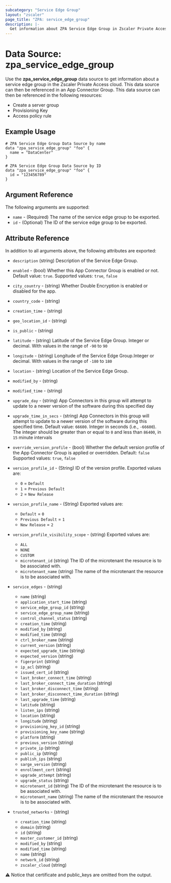 ```yaml
---
subcategory: "Service Edge Group"
layout: "zscaler"
page_title: "ZPA: service_edge_group"
description: |-
  Get information about ZPA Service Edge Group in Zscaler Private Access cloud.
---
```


# Data Source: zpa_service_edge_group

Use the **zpa_service_edge_group** data source to get information about a service edge group in the Zscaler Private Access cloud. This data source can then be referenced in an App Connector Group. This data source can then be referenced in the following resources:

* Create a server group
* Provisioning Key
* Access policy rule

## Example Usage

```hcl
# ZPA Service Edge Group Data Source by name
data "zpa_service_edge_group" "foo" {
  name = "DataCenter"
}
```

```hcl
# ZPA Service Edge Group Data Source by ID
data "zpa_service_edge_group" "foo" {
  id = "123456789"
}
```

## Argument Reference

The following arguments are supported:

* `name` - (Required) The name of the service edge group to be exported.
* `id` - (Optional) The ID of the service edge group to be exported.

## Attribute Reference

In addition to all arguments above, the following attributes are exported:

* `description` (string) Description of the Service Edge Group.
* `enabled` - (bool) Whether this App Connector Group is enabled or not. Default value: `true`. Supported values: `true`, `false`
* `city_country` - (string) Whether Double Encryption is enabled or disabled for the app.
* `country_code` - (string)
* `creation_time` - (string)
* `geo_location_id` - (string)
* `is_public` - (string)
* `latitude` - (string) Latitude of the Service Edge Group. Integer or decimal. With values in the range of `-90` to `90`
* `longitude` - (string) Longitude of the Service Edge Group.Integer or decimal. With values in the range of `-180` to `180`
* `location` - (string) Location of the Service Edge Group.
* `modified_by` - (string)
* `modified_time` - (string)
* `upgrade_day` - (string) App Connectors in this group will attempt to update to a newer version of the software during this specified day
* `upgrade_time_in_secs` - (string) App Connectors in this group will attempt to update to a newer version of the software during this specified time. Default value: `66600`. Integer in seconds (i.e., `-66600`). The integer should be greater than or equal to `0` and less than `86400`, in `15` minute intervals
* `override_version_profile` - (bool) Whether the default version profile of the App Connector Group is applied or overridden. Default: `false` Supported values: `true`, `false`
* `version_profile_id` - (String) ID of the version profile.
  Exported values are:
  * ``0`` = ``Default``
  * ``1`` = ``Previous Default``
  * ``2`` = ``New Release``
* `version_profile_name` - (String)
  Exported values are:
  * ``Default`` = ``0``
  * ``Previous Default`` = ``1``
  * ``New Release`` = ``2``
* `version_profile_visibility_scope` - (string)
  Exported values are:
  * ``ALL``
  * ``NONE``
  * ``CUSTOM``
  * `microtenant_id` (string) The ID of the microtenant the resource is to be associated with.
  * `microtenant_name` (string) The name of the microtenant the resource is to be associated with.

* `service_edges` - (string)
  * `name` (string)
  * `application_start_time` (string)
  * `service_edge_group_id` (string)
  * `service_edge_group_name` (string)
  * `control_channel_status` (string)
  * `creation_time` (string)
  * `modified_by` (string)
  * `modified_time` (string)
  * `ctrl_broker_name` (string)
  * `current_version` (string)
  * `expected_upgrade_time` (string)
  * `expected_version` (string)
  * `figerprint` (string)
  * `ip_acl` (string)
  * `issued_cert_id` (string)
  * `last_broker_connect_time` (string)
  * `last_broker_connect_time_duration` (string)
  * `last_broker_disconnect_time` (string)
  * `last_broker_disconnect_time_duration` (string)
  * `last_upgrade_time` (string)
  * `latitude` (string)
  * `listen_ips` (string)
  * `location` (string)
  * `longitude` (string)
  * `provisioning_key_id` (string)
  * `provisioning_key_name` (string)
  * `platform` (string)
  * `previous_version` (string)
  * `private_ip` (string)
  * `public_ip` (string)
  * `publish_ips` (string)
  * `sarge_version` (string)
  * `enrollment_cert` (string)
  * `upgrade_attempt` (string)
  * `upgrade_status` (string)
  * `microtenant_id` (string) The ID of the microtenant the resource is to be associated with.
  * `microtenant_name` (string) The name of the microtenant the resource is to be associated with.

* `trusted_networks` - (string)
  * `creation_time` (string)
  * `domain` (string)
  * `id` (string)
  * `master_customer_id` (string)
  * `modified_by` (string)
  * `modified_time` (string)
  * `name` (string)
  * `network_id` (string)
  * `zscaler_cloud` (string)

:warning: Notice that certificate and public_keys are omitted from the output.
